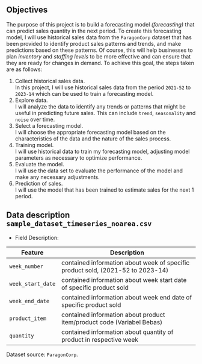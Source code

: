## Objectives

The purpose of this project is to build a forecasting model *(forecasting)* that can predict sales quantity in the next period. To create this forecasting model, I will use historical sales data from the `ParagonCorp` dataset that has been provided to identify product sales patterns and trends, and make predictions based on these patterns. Of course, this will help businesses to plan *inventory* and *staffing levels* to be more effective and can ensure that they are ready for changes in demand. To achieve this goal, the steps taken are as follows:<br>
1. Collect historical sales data.<br>
In this project, I will use historical sales data from the period `2021-52` to `2023-14` which can be used to train a forecasting model.<br>
2. Explore data.<br>
I will analyze the data to identify any trends or patterns that might be useful in predicting future sales. This can include `trend`, `seasonality` and `noise` over time.<br>
3. Select a forecasting model.<br>
I will choose the appropriate forecasting model based on the characteristics of the data and the nature of the sales process.<br>
4. Training model.<br>
I will use historical data to train my forecasting model, adjusting model parameters as necessary to optimize performance.<br>
5. Evaluate the model.<br>
I will use the data set to evaluate the performance of the model and make any necessary adjustments.<br>
6. Prediction of sales.<br>
I will use the model that has been trained to estimate sales for the next 1 period.

## Data description `sample_dataset_timeseries_noarea.csv`

* Field Description: <br>

Feature | Description
---|---
`week_number`| contained information about week of specific product sold, (2021-52 to 2023-14)
`week_start_date`| contained information about week start date of specific product sold
`week_end_date`| contained information about week end date of specific product sold
`product_item`| contained information about product item/product code (Variabel Bebas)
`quantity`| contained information about quantity of product in respective week

Dataset source: `ParagonCorp`.
